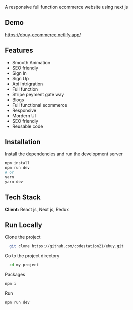 
A responsive full function ecommerce website using next js

## Demo

https://ebuy-ecommerce.netlify.app/
## Features

- Smooth Animation
- SEO friendly
- Sign In
- Sign Up
- Api Intrigration
- Full function 
- Stripe peyment gate way
- Blogs
- Full functional ecommerce
- Responsive
- Mordern UI
- SEO friendly 
- Reusable code

## Installation


Install the dependencies and run the development server

```bash
npm install
npm run dev
# or
yarn
yarn dev
```
## Tech Stack

**Client:** 
React js, Next js, Redux

## Run Locally

Clone the project

```bash
  git clone https://github.com/codestation21/ebuy.git
```

Go to the project directory

```bash
  cd my-project
```
Packages
```bash
npm i 
```
Run
```bash
npm run dev
```

